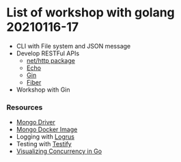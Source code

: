 # List of workshop with golang 20210116-17
* CLI with File system and JSON message
* Develop RESTFul APIs
  * [net/http package](https://golang.org/pkg/net/http/)
  * [Echo](https://echo.labstack.com/)
  * [Gin](https://github.com/gin-gonic/gin)
  * [Fiber](https://github.com/gofiber/fiber)
* Workshop with Gin



### Resources
* [Mongo Driver](https://github.com/mongodb/mongo-go-driver)
* [Mongo Docker Image](https://hub.docker.com/_/mongo)
* Logging with [Logrus](https://github.com/sirupsen/logrus)
* Testing with [Testify](https://github.com/stretchr/testify)
* [Visualizing Concurrency in Go](https://divan.dev/posts/go_concurrency_visualize/)
